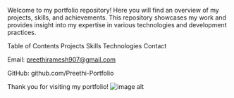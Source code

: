 Welcome to my portfolio repository! Here you will find an overview of my projects, skills, and achievements. This repository showcases my work and provides insight into my expertise in various technologies and development practices.

Table of Contents
Projects
Skills
Technologies
Contact

Email: preethiramesh907@gmail.com

GitHub: github.com/Preethi-Portfolio

Thank you for visiting my portfolio!
![image alt](https://www.figma.com/design/utaZk7DGjU7Fb0jRh2RzH5/food-delivery-app?node-id=0-1&p=f&t=jkfx0GU5Efxflain-0)
